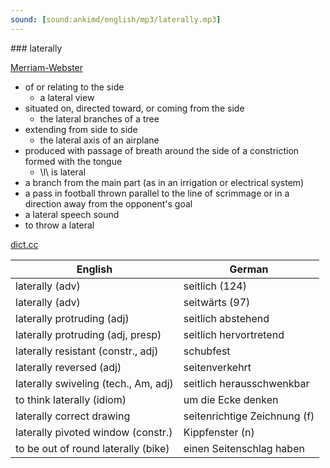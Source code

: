 ```yaml
---
sound: [sound:ankimd/english/mp3/laterally.mp3]
---
```


\### laterally

[Merriam-Webster](https://www.merriam-webster.com/dictionary/laterally)

- of or relating to the side
    - a lateral view
- situated on, directed toward, or coming from the side
    - the lateral branches of a tree
- extending from side to side
    - the lateral axis of an airplane
- produced with passage of breath around the side of a constriction formed with the tongue
    - \l\ is lateral
- a branch from the main part (as in an irrigation or electrical system)
- a pass in football thrown parallel to the line of scrimmage or in a direction away from the opponent's goal
- a lateral speech sound
- to throw a lateral

[dict.cc](https://www.dict.cc/laterally)

| English        | German       |
| -------------- | ------------ |
| laterally (adv) | seitlich (124) |
| laterally (adv) | seitwärts (97) |
| laterally protruding (adj) | seitlich abstehend |
| laterally protruding (adj, presp) | seitlich hervortretend |
| laterally resistant (constr., adj) | schubfest |
| laterally reversed (adj) | seitenverkehrt |
| laterally swiveling (tech., Am, adj) | seitlich herausschwenkbar |
| to think laterally (idiom) | um die Ecke denken |
| laterally correct drawing | seitenrichtige Zeichnung (f) |
| laterally pivoted window (constr.) | Kippfenster (n) |
| to be out of round laterally (bike) | einen Seitenschlag haben |
